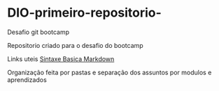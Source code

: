 # DIO-primeiro-repositorio-
Desafio git bootcamp

Repositorio criado para o desafio do bootcamp

Links uteis
[Sintaxe Basica Markdown](https://www.markdownguide.org)

Organização feita por pastas e separação dos assuntos por modulos e aprendizados
